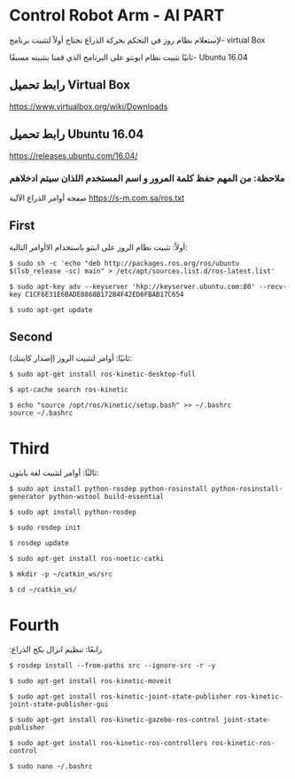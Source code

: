 # Control Robot Arm - AI PART

لإستعلام نظام روز في التحكم بحركة الذراع نحتاج أولاً لتثبيت برنامج- virtual Box

ثانيًا تثبيت نظام ابونتو على البرنامج الذي قمنا بتثبيته مسبقًا- Ubuntu 16.04 



## رابط تحميل Virtual Box
https://www.virtualbox.org/wiki/Downloads

## رابط تحميل Ubuntu 16.04
https://releases.ubuntu.com/16.04/


### ملاحظة: من المهم حفظ كلمة المرور و اسم المستخدم اللذان سيتم ادخلاهم

صفحة أوامر الذراع الآلية
https://s-m.com.sa/ros.txt


## First
أولاً: تثبيت نظام الروز على ابنتو باستخدام الاأوامر التالية:
```
$ sudo sh -c 'echo "deb http://packages.ros.org/ros/ubuntu $(lsb_release -sc) main" > /etc/apt/sources.list.d/ros-latest.list'

$ sudo apt-key adv --keyserver 'hkp://keyserver.ubuntu.com:80' --recv-key C1CF6E31E6BADE8868B172B4F42ED6FBAB17C654

$ sudo apt-get update
```

## Second
ثانيًا: أوامر لتثبيت الروز (إصدار كاينتك):
```
$ sudo apt-get install ros-kinetic-desktop-full

$ apt-cache search ros-kinetic

$ echo "source /opt/ros/kinetic/setup.bash" >> ~/.bashrc
source ~/.bashrc
```

# Third
ثالثًا: أوامر لتثبيت لغة بايثون:
```
$ sudo apt install python-rosdep python-rosinstall python-rosinstall-generator python-wstool build-essential

$ sudo apt install python-rosdep

$ sudo rosdep init

$ rosdep update

$ sudo apt-get install ros-noetic-catki

$ mkdir -p ~/catkin_ws/src

$ cd ~/catkin_ws/
```


# Fourth
:رابعًا: تنظيم انزال بكج الذراع 
```
$ rosdep install --from-paths src --ignore-src -r -y

$ sudo apt-get install ros-kinetic-moveit

$ sudo apt-get install ros-kinetic-joint-state-publisher ros-kinetic-joint-state-publisher-gui

$ sudo apt-get install ros-kinetic-gazebo-ros-control joint-state-publisher

$ sudo apt-get install ros-kinetic-ros-controllers ros-kinetic-ros-control

$ sudo nano ~/.bashrc
```
